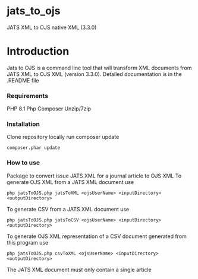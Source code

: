 # jats_to_ojs
JATS XML to OJS native XML (3.3.0)

# Introduction
Jats to OJS is a command line tool that will transform XML documents from JATS XML to OJS XML (version 3.3.0).
Detailed documentation is in the .README file

### Requirements
PHP 8.1
Php Composer
Unzip/7zip

### Installation
Clone repository locally
run composer update

    composer.phar update

### How to use
Package to convert issue JATS XML for a journal article to OJS XML
To generate OJS XML from a JATS XML document use 

    php jatsToOJS.php jatsToXML <ojsUserName> <inputDirectory> <outputDirectory>
    
To generate CSV from a JATS XML document use 

    php jatsToOJS.php jatsToCSV <ojsUserName> <inputDirectory> <outputDirectory>
    
To generate OJS XML representation of a CSV document generated from this program use 

    php jatsToOJS.php csvToXML <ojsUserName> <inputDirectory> <outputDirectory>
    
The JATS XML document must only contain a single article
